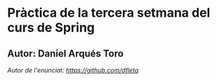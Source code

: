 # Pràctica de la tercera setmana del curs de Spring
## Autor: Daniel Arqués Toro

_Autor de l'enunciat: https://github.com/dfleta_